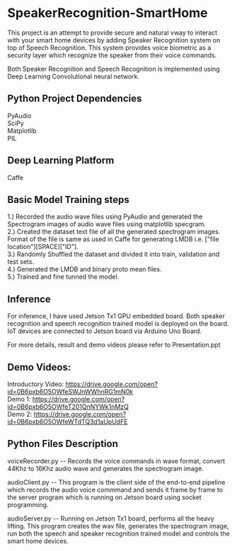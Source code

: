 # SpeakerRecognition-SmartHome
This project is an attempt to provide secure and natural vway to interact with your smart home devices by adding Speaker Recognition system on top of Speech Recognition. This system provides voice biometric as a security layer which recognize the speaker from their voice commands. 

Both Speaker Recognition and Speech Recognition is implemented using Deep Learning Convolutional neural network. 

## Python Project Dependencies 
PyAudio <br />
SciPy <br />
Matplotlib <br />
PIL <br />

## Deep Learning Platform
Caffe

## Basic Model Training steps 
1.) Recorded the audio wave files using PyAudio and generated the Spectrogram images of audio wave files using matplotlib specgram. <br />
2.) Created the dataset text file of all the generated spectrogram images. Format of the file is same as used in Caffe for generating LMDB i.e. ["file location"][SPACE]["ID"]. <br />
3.) Randomly Shuffled the dataset and divided it into train, validation and test sets. <br />
4.) Generated the LMDB and binary proto mean files. <br />
5.) Trained and fine tunned the model. <br />

## Inference
For inference, I have used Jetson Tx1 GPU embedded board. Both speaker recognition and speech recognition trained model is deployed on the board. IoT devices are connected to Jetson board via Arduino Uno Board. 

For more details, result and demo videos please refer to Presentation.ppt

## Demo Videos:

Introductory Video: https://drive.google.com/open?id=0B6pxb6O5OWfeSWJnWWhnRG1mN0k <br/>
Demo 1: https://drive.google.com/open?id=0B6pxb6O5OWfeT201QnNYWk1nMzQ <br/>
Demo 2: https://drive.google.com/open?id=0B6pxb6O5OWfeWTdTQ3d1aUpUdFE <br/>

## Python Files Description
voiceRecorder.py -- Records the voice commands in wave format, convert 44Khz to 16Khz audio wave and generates the spectrogram image. <br />

audioClient.py -- This program is the client side of the end-to-end pipeline which records the audio voice commmand and sends it frame by frame to the server program which is running on Jetson board using socket programming.

audioServer.py -- Running on Jetson Tx1 board, performs all the heavy lifting. This program creates the wav file, generates the spectrogram image, run both the speech and speaker recognition trained model and controls the smart home devices. 





